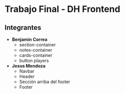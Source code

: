# Trabajo Final - DH Frontend

## Integrantes
- **Benjamin Correa**
    - section-container
    - notes-container
    - cards-container
    - button players
- **Jesus Mendoza**
    - Navbar
    - Header
    - Sección arriba del footer
    - Footer
